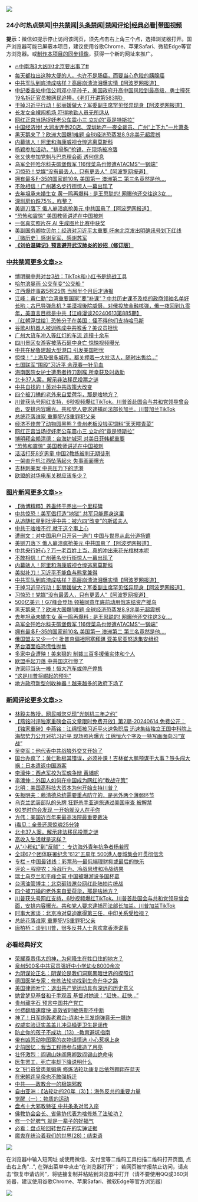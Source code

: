 ![](https://raw.githubusercontent.com/jsvpn/jsproxy/dev/64photo/fqnews-qr.jpg)

<div id="tt">
<h3>24小时热点禁闻|<a href="#%E4%B8%AD%E5%85%B1%E7%A6%81%E9%97%BB%E6%9B%B4%E5%A4%9A%E6%96%87%E7%AB%A0">中共禁闻</a>|<a href="#%E5%9B%BE%E7%89%87%E6%96%B0%E9%97%BB%E6%9B%B4%E5%A4%9A%E6%96%87%E7%AB%A0">头条禁闻</a>|<a href="#%E6%96%B0%E9%97%BB%E8%AF%84%E8%AE%BA%E6%9B%B4%E5%A4%9A%E6%96%87%E7%AB%A0">禁闻评论|<a href="#%E5%BF%85%E7%9C%8B%E7%BB%8F%E5%85%B8%E5%A5%BD%E6%96%87">经典必看</a>|<a href="https://2654106.xyz/3" target="_blank">带图视频</a></h3>
<div><b>提示：</b>微信如提示停止访问该网页，须先点击右上角三个点，选择浏览器打开。国产浏览器可能已屏蔽本项目，建议使用谷歌Chrome、苹果Safari、微软Edge等官方浏览器。或<a href="%E5%88%B6%E4%BD%9Cgit%E7%A6%81%E9%97%BB%E9%95%9C%E5%83%8F.md">制作本项目的同步镜像</a>，获得一个新的网址来推广。</div>
<ul>

<li><a href="/sohnews/20240613/2049497.md">🔥中南海3大凶兆❗北京要出事了❗❗</a></li>
<li><a href="/health/20240613/2049545.md">每天都拉出这种大便的人，也许不是肠癌，而要当心危险的胰腺癌</a></li>
<li><a href="/topimagenews/20240614/2049723.md">中共军队到底渣成啥样？高层崩溃流泪曝实情【阿波罗网报道】</a></li>
<li><a href="/sohnews/20240613/2049480.md">中纪委查处中信公司邓小平孙子，美国政府升高中国风险到最高级，勇士撞死19名拆迁官员被网民追捧。《老灯开讲第583期》</a></li>
<li><a href="/topimagenews/20240614/2049722.md">干掉习近平行动！彭丽媛做大？军委副主席罕见怪异现身【阿波罗网报道】</a></li>
<li><a href="/worldnews/20240613/2049572.md">长发女全裸闯机场 吓得地勤人员无所适从</a></li>
<li><a href="/cbnews/20240613/2049610.md">网红正宫当场捉奸老公车震小三 立功的“竟是特斯拉”</a></li>
<li><a href="/finance/20240613/2049566.md">中国经济惨! 大润发连倒20店、深圳地产一夜全裁员、广州“上下九”一片萧条</a></li>
<li><a href="/topimagenews/20240613/2049589.md">黑天鹅来了？欧洲大国爆1难题 全球经济恐蒸发8.9兆美元超震撼</a></li>
<li><a href="/topimagenews/20240614/2049763.md">内幕骇人！阿里和海康威视仓惶逃离莫斯科</a></li>
<li><a href="/yule/20240614/2049713.md">杨颖参加活动，“排骨胸”抢镜，在现场被冷落</a></li>
<li><a href="/ssgc/20240613/2049555.md">张又侠参加党魁与巴总理会面 透何信息</a></li>
<li><a href="/topimagenews/20240613/2049543.md">乌军全歼哈尔科夫碉堡俄军 116俄菜鸟也惨遭ATACMS“一锅端”</a></li>
<li><a href="/topimagenews/20240614/2049721.md">习惊恐！党媒“没有最丢人，只有更丢人”【阿波罗网报道】</a></li>
<li><a href="/topimagenews/20240613/2049542.md">拥有最多F-35的国家前10名 美国第一 澳洲第二 第三名竟然是他....</a></li>
<li><a href="/topimagenews/20240614/2049780.md">不敢相信！广州著名步行街惊人一幕出现了</a></li>
<li><a href="/topimagenews/20240613/2049544.md">去年坦承未婚生女 黄一鸣再爆料 : 是王思聪的! 网曝他还交往这3女....</a></li>
<li><a href="/comments/20240613/2049558.md">深圳房价跌75%，咋整？</a></li>
<li><a href="/topimagenews/20240614/2049782.md">美铡刀落下 俄人崩溃疯抢美元 中共国悬了【阿波罗网报道】</a></li>
<li><a href="/cbnews/20240613/2049564.md">“恐怖和震惊” 美国教师讲述在中国被刺</a></li>
<li><a href="/itnews/20240613/2049516.md">一张真实照片在 AI 生成图片比赛中获奖</a></li>
<li><a href="/headline/20240613/2049511.md">美副国务卿坎贝尔：经济对习近平太重要 吁向北京发出明确讯号划下红线</a></li>
<li><a href="/bblog/20240614/2049737.md">〖微历史〗感谢皇军、感谢苏军</a></li>
<li><b><a href="/comments/20200207/1272816.md" target="_blank">《刘伯温碑记》预言避开武汉肺炎的妙招（修订版）</a></b></li>
</ul>
</div>

<div class="catlist">
<h3><a href="/cbnews/" target="_blank">中共禁闻</a><span><a href="/cbnews/" target="_blank" rel="nofollow">更多文章>></a></span></h3>
<ul>
<li><a href="/cbnews/20240614/2049890.md" target="_blank">博明揭中共对台3战：TikTok和小红书是统战工具</a></li>
<li><a href="/cbnews/20240614/2049889.md" target="_blank">哈尔滨暴雨 公交车变“公交船 ”</a></li>
<li><a href="/cbnews/20240614/2049888.md" target="_blank">江西爆炸事故5死25伤 当局半个月后才通报</a></li>
<li><a href="/cbnews/20240614/2049872.md" target="_blank">江峰：黄仁勳“台湾重要国家”要“补课”？中共历史课不及格的政商领袖名单好长哟；古巴导弹危机？美漠视後院威慑，对俄投放金融核弹，俄一夜回到九零年，美直言目标是中共【江峰漫谈20240613第885期】</a></li>
<li><a href="/cbnews/20240614/2049869.md" target="_blank">〖红朝浮世绘〗恐怖分子在美国：怪不得他们支持哈马斯</a></li>
<li><a href="/cbnews/20240614/2049856.md" target="_blank">谷歌AI机器人被训练成中共喉舌？美议员担忧</a></li>
<li><a href="/cbnews/20240614/2049855.md" target="_blank">广州大货车冲入等红灯的车流 连撞十余车</a></li>
<li><a href="/cbnews/20240614/2049854.md" target="_blank">四川景区女游客被落石砸中身亡 惊悚视频曝光</a></li>
<li><a href="/cbnews/20240614/2049844.md" target="_blank">中共在秘鲁建超大型港口 引发美国担忧</a></li>
<li><a href="/cbnews/20240614/2049843.md" target="_blank">惊悚！“上海及很多城市，都关押着一大批活人，随时出售给&#8230;”</a></li>
<li><a href="/cbnews/20240614/2049815.md" target="_blank">七国联军“围殴”习近平 余茂春一针见血</a></li>
<li><a href="/cbnews/20240614/2049792.md" target="_blank">海南医院女护士遭患者持刀割喉 所幸获及时救助</a></li>
<li><a href="/comments/20240614/2049787.md" target="_blank">北卡37人案，解示非法移民投票之谜</a></li>
<li><a href="/cbnews/20240614/2049733.md" target="_blank">中共自找的！英对中共政策大改变</a></li>
<li><a href="/comments/20240614/2049684.md" target="_blank">四个被刀捅的老外来自爱荷华，那是啥地方？</a></li>
<li><a href="/comments/20240613/2049654.md" target="_blank">川普获头号网红支持，6秒视频爆红TikTok。川普首赴国会与共和党领导曾会面，安排内容曝光。共和党人要求逮捕司法部长加兰。川普加兰TikTok</a></li>
<li><a href="/comments/20240613/2049622.md" target="_blank">总统花落谁家 重罪犯VS重罪犯父亲</a></li>
<li><a href="/cbnews/20240613/2049611.md" target="_blank">经济不佳苦了动物园黑熊？贵州老板没钱买饲料“天天喂青菜”</a></li>
<li><a href="/cbnews/20240613/2049610.md" target="_blank">网红正宫当场捉奸老公车震小三 立功的“竟是特斯拉”</a></li>
<li><a href="/cbnews/20240613/2049565.md" target="_blank">博明拜会赖清德：台海护城河 对美日菲韩都重要</a></li>
<li><a href="/cbnews/20240613/2049564.md" target="_blank">“恐怖和震惊” 美国教师讲述在中国被刺</a></li>
<li><a href="/cbnews/20240613/2049563.md" target="_blank">活活打死8岁男童 中国2教练被判无期徒刑</a></li>
<li><a href="/cbnews/20240613/2049562.md" target="_blank">一架直升机江西坠落起火 失事画面曝光</a></li>
<li><a href="/comments/20240613/2049536.md" target="_blank">吉林刺美案 中共压力下的涟漪</a></li>
<li><a href="/comments/20240613/2049530.md" target="_blank">欧盟的对华电车关税应该多少？</a></li>

</ul>
</div>
<div class="catlist">
<h3><a href="/topimagenews/" target="_blank">图片新闻</a><span><a href="/topimagenews/" target="_blank" rel="nofollow">更多文章>></a></span></h3>
<ul>
<li><a href="/topimagenews/20240614/2049842.md" target="_blank">【微博精粹】养蛊终于养出一个里程碑</a></li>
<li><a href="/topimagenews/20240614/2049841.md" target="_blank">中共惊恐！美军倡打造“地狱” 共军只能葬身这里</a></li>
<li><a href="/topimagenews/20240614/2049791.md" target="_blank">从追随红星到批评中共：被六四“改变”的斯诺夫人</a></li>
<li><a href="/topimagenews/20240614/2049784.md" target="_blank">中共干啥啥不行 就干这个事上心</a></li>
<li><a href="/topimagenews/20240614/2049783.md" target="_blank">遭删文：对中国用户只开另一道门 中国与世界从此分道扬镳</a></li>
<li><a href="/topimagenews/20240614/2049782.md" target="_blank">美铡刀落下 俄人崩溃疯抢美元 中共国悬了【阿波罗网报道】</a></li>
<li><a href="/topimagenews/20240614/2049781.md" target="_blank">中共央行好心？万一老百姓上当，真的冲出来花光棺材本呢</a></li>
<li><a href="/topimagenews/20240614/2049780.md" target="_blank">不敢相信！广州著名步行街惊人一幕出现了</a></li>
<li><a href="/topimagenews/20240614/2049763.md" target="_blank">内幕骇人！阿里和海康威视仓惶逃离莫斯科</a></li>
<li><a href="/topimagenews/20240614/2049762.md" target="_blank">美拟补刀！习近平不能鱼与熊掌兼得</a></li>
<li><a href="/topimagenews/20240614/2049723.md" target="_blank">中共军队到底渣成啥样？高层崩溃流泪曝实情【阿波罗网报道】</a></li>
<li><a href="/topimagenews/20240614/2049722.md" target="_blank">干掉习近平行动！彭丽媛做大？军委副主席罕见怪异现身【阿波罗网报道】</a></li>
<li><a href="/topimagenews/20240614/2049721.md" target="_blank">习惊恐！党媒“没有最丢人，只有更丢人”【阿波罗网报道】</a></li>
<li><a href="/topimagenews/20240613/2049609.md" target="_blank">500亿美元！G7峰会登场 领袖同意年底前动用俄冻结资产援乌</a></li>
<li><a href="/topimagenews/20240613/2049589.md" target="_blank">黑天鹅来了？欧洲大国爆1难题 全球经济恐蒸发8.9兆美元超震撼</a></li>
<li><a href="/topimagenews/20240613/2049544.md" target="_blank">去年坦承未婚生女 黄一鸣再爆料 : 是王思聪的! 网曝他还交往这3女&#8230;.</a></li>
<li><a href="/topimagenews/20240613/2049543.md" target="_blank">乌军全歼哈尔科夫碉堡俄军 116俄菜鸟也惨遭ATACMS“一锅端”</a></li>
<li><a href="/topimagenews/20240613/2049542.md" target="_blank">拥有最多F-35的国家前10名 美国第一 澳洲第二 第三名竟然是他&#8230;.</a></li>
<li><a href="/topimagenews/20240613/2049541.md" target="_blank">俄国盟友又少一个! 批普京偏袒阿塞拜疆 亚美尼亚怒退集安组织</a></li>
<li><a href="/topimagenews/20240613/2049447.md" target="_blank">茅台酒面临恐慌性抛售</a></li>
<li><a href="/topimagenews/20240613/2049329.md" target="_blank">多家中企遭殃！美来狠的 制裁三百多援俄实体和个人</a></li>
<li><a href="/topimagenews/20240613/2049311.md" target="_blank">欧盟手起刀落 中共国这行惨了</a></li>
<li><a href="/topimagenews/20240613/2049310.md" target="_blank">许家印当头一棒！恒大汽车或停产停售</a></li>
<li><a href="/topimagenews/20240613/2049289.md" target="_blank">“这是川普将崛起的预兆”</a></li>
<li><a href="/topimagenews/20240613/2049288.md" target="_blank">地方政府新型创收神器！越来越多的政府下场了</a></li>

</ul>
</div>
<div class="catlist">
<h3><a href="/comments/" target="_blank">新闻评论</a><span><a href="/comments/" target="_blank" rel="nofollow">更多文章>></a></span></h3>
<ul>
<li><a href="/comments/20240614/2049893.md" target="_blank">林毅夫教授，网民喊您兑现“光刻机三年之约”</a></li>
<li><a href="/comments/20240614/2049885.md" target="_blank">【燕铭时评独家重磅会员文章限时免费开放】第2期-20240614 免费公开：【独家重磅】李燕铭：江绵恒被习近平火速免职后 迅速集结独立王国中科院上海帮势力公开对抗习近平 现场照片曝光 江绵恒六个字及一特写画面向习“宣战”</a></li>
<li><a href="/comments/20240614/2049864.md" target="_blank">吴奕军：他代表中共战狼外交又开始了</a></li>
<li><a href="/comments/20240614/2049826.md" target="_blank">国台办疯了：黄仁勳极其错误，必须补课！吉林崔大鹏预谋干大事？铁头闯大祸：日本遣返中国游客</a></li>
<li><a href="/comments/20240614/2049819.md" target="_blank">李濠仲：西点军校为军魂争辩 黄埔呢</a></li>
<li><a href="/comments/20240614/2049818.md" target="_blank">李濠仲：外国人如何在中国成为网红的“教战守策”</a></li>
<li><a href="/comments/20240614/2049817.md" target="_blank">北明：美国高科技大资本为何开始支持川普？</a></li>
<li><a href="/comments/20240614/2049800.md" target="_blank">矢板明夫：赖清德总统需要重点防守的，是另外两个薄弱环节</a></li>
<li><a href="/comments/20240614/2049799.md" target="_blank">乌克兰武装部队的头牌 狂野杀手亚速旅通过美国审查 被解禁</a></li>
<li><a href="/comments/20240614/2049798.md" target="_blank">60岁时你会发现 一开始就没人在乎你</a></li>
<li><a href="/comments/20240614/2049797.md" target="_blank">方伟：美国近百年来最高法院最重要裁决</a></li>
<li><a href="/comments/20240614/2049796.md" target="_blank">i看见：全景还原惊魂25分钟</a></li>
<li><a href="/comments/20240614/2049787.md" target="_blank">北卡37人案，解示非法移民投票之谜</a></li>
<li><a href="/comments/20240614/2049761.md" target="_blank">高收入生活就是这样？</a></li>
<li><a href="/comments/20240614/2049709.md" target="_blank">从&quot;小粉红&quot;到&quot;反贼&quot;： 专访海外青年抗争者杨若晖</a></li>
<li><a href="/comments/20240614/2049698.md" target="_blank">全球67个团体联署纪念&#8221;612&#8243;五周年 500港人曼城集会吁贯彻信念</a></li>
<li><a href="/comments/20240614/2049697.md" target="_blank">专栏 &#8211; 中国最钱线：彩票热—最低端理财抑或最后的快乐</a></li>
<li><a href="/comments/20240614/2049696.md" target="_blank">评论 &#8211; 程晓农：冷战行为、冷战思维和冷战结果</a></li>
<li><a href="/comments/20240614/2049687.md" target="_blank">瑞士乌克兰和平峰会前 中国被曝游说多国杯葛</a></li>
<li><a href="/comments/20240614/2049686.md" target="_blank">台湾油管博主：北京砸钱邀台网红赴陆拍片统战</a></li>
<li><a href="/comments/20240614/2049684.md" target="_blank">四个被刀捅的老外来自爱荷华，那是啥地方？</a></li>
<li><a href="/comments/20240613/2049654.md" target="_blank">川普获头号网红支持，6秒视频爆红TikTok。川普首赴国会与共和党领导曾会面，安排内容曝光。共和党人要求逮捕司法部长加兰。川普加兰TikTok</a></li>
<li><a href="/comments/20240613/2049653.md" target="_blank">时事大家谈：北京冷对莫迪赢得第三任，中印关系受检视？</a></li>
<li><a href="/comments/20240613/2049622.md" target="_blank">总统花落谁家 重罪犯VS重罪犯父亲</a></li>
<li><a href="/comments/20240613/2049571.md" target="_blank">唐柏桥：谈到川普，很多反共人士喜欢拿香港说事</a></li>

</ul>
</div>

<div class="catlist">
<h3>必看经典好文</h3>
<ul>
<li><a href="/comments/20200618/1346830.md" target="_blank">荣耀尊贵伟大的神，为何降生在牲口住的地方？</a></li>
<li><a href="/comments/20200704/783272.md" target="_blank">泉州500多中共官员强奸中小学幼女8000余次</a></li>
<li><a href="/comments/20201031/1423298.md" target="_blank">为阴谋论正名：阴谋论是我们洞察黑暗世界的探照灯</a></li>
<li><a href="/comments/20200607/783186.md" target="_blank">德国医学专家：修炼法轮功找到生命升华之路</a></li>
<li><a href="/cnnews/20210819/1609201.md" target="_blank">美国律师叶宁：退出共产党运动具有深远的历史意义</a></li>
<li><a href="/cnnews/20210420/1529760.md" target="_blank">她曾梦见基督和千手观音 基督对她说：“赶快，赶快…”</a></li>
<li><a href="/comments/20210226/1494382.md" target="_blank">贵州藏字石 预言中国共产党亡</a></li>
<li><a href="/comments/20210630/1485911.md" target="_blank">付费翻墙速度快 高效省时敏感期不中断</a></li>
<li><a href="/cnnews/20150422/388322.md" target="_blank">神了！日军炮轰老君台-连射十三发炮弹竟无一爆炸</a></li>
<li><a href="/comments/20130625/144080.md" target="_blank">权威实验证实盖盖儿冲马桶更卫生是谣传</a></li>
<li><a href="/comments/20230930/1940691.md" target="_blank">防止你的孩子不成功（13）-教育避坑指南</a></li>
<li><a href="/lifebaike/20180811/984246.md" target="_blank">带有凶恶动物图案的衣物请慎选 小心惹祸上身</a></li>
<li><a href="/aomi/history/20141104/323033.md" target="_blank">史前回忆：我当工程师参与建造了月亮</a></li>
<li><a href="/cbnews/20200727/1366904.md" target="_blank">壮怀激烈：阎锡山妹阎惠卿致阎锡山绝命电</a></li>
<li><a href="/sohnews/20150904/445868.md" target="_blank">医生罢工，死亡率却下降说明什么</a></li>
<li><a href="/cnnews/20210512/1544604.md" target="_blank">女飞行员曾患莱姆病 修炼法轮功康复后依然翱翔在蓝天</a></li>
<li><a href="/lifebaike/20200315/1294178.md" target="_blank">在宋朝连皇帝也不敢强拆迁</a></li>
<li><a href="/comments/20220331/1712636.md" target="_blank">中共——政教合一的极端邪教</a></li>
<li><a href="/comments/20190806/1168435.md" target="_blank">自由亚洲：【法轮功的20年（3）】：海外反共的重要力量</a></li>
<li><a href="/comments/20200810/1377609.md" target="_blank">觉醒（一）：物质的运动</a></li>
<li><a href="/cbnews/20190701/1151453.md" target="_blank">盘点十大邪教特征 中共条条对号入座</a></li>
<li><a href="/sohnews/20150109/351438.md" target="_blank">佛教协会会长、省佛协代表为啥修炼了法轮功？</a></li>
<li><a href="/funmedia/20200713/1359909.md" target="_blank">修一个好脾气 就是一辈子的好福气</a></li>
<li><a href="/comments/20211129/1658340.md" target="_blank">必看：盘点轮回转世存在的实锤证据</a></li>
<li><a href="/comments/20181228/1054609.md" target="_blank">魔鬼在统治着我们的世界(28)：结束语</a></li>

</ul>
</div>

![](https://raw.githubusercontent.com/jsvpn/jsproxy/dev/64photo/fqnews-qr.jpg)

在浏览器中输入短网址 或使用微信、支付宝等二维码工具扫描二维码打开页面, 点击右上角"...", 在弹出菜单中点击“在浏览器打开”； 若网页被举报禁止访问，请点击“恢复申请访问”，将链接复制并粘贴到浏览器中打开（请不要使用QQ或360浏览器，建议使用谷歌Chrome、苹果Safari、微软Edge等官方浏览器）

![](https://raw.githubusercontent.com/jsvpn/jsproxy/dev/64photo/wx.jpg)